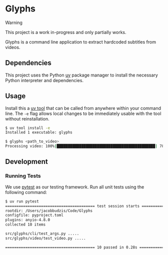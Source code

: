 # Glyphs

> [!WARNING]  
> This project is a work in-progress and only partially works.

Glyphs is a command line application to extract hardcoded subtitles from videos.

## Dependencies

This project uses the Python [uv](https://github.com/astral-sh/uv) package
manager to install the necessary Python interpreter and dependencies.

## Usage

Install this a [uv tool](https://docs.astral.sh/uv/concepts/tools/) that can be 
called from anywhere within your command line. The `-e` flag allows local
changes to be immediately usable with the tool without reinstallation.

``` sh
$ uv tool install -e
Installed 1 executable: glyphs

$ glyphs <path_to_video>
Processing video: 100%|████████████████████████████████████████████| 781/781 [00:14<00:00, 53.79it/s]
```

## Development

### Running Tests

We use [pytest](https://docs.pytest.org/en/stable/) as our testing framework.
Run all unit tests using the following command:

``` sh
$ uv run pytest
======================================== test session starts ========================================platform darwin -- Python 3.12.8, pytest-8.3.5, pluggy-1.5.0
rootdir: /Users/jacobbudzis/Code/Glyphs
configfile: pyproject.toml
plugins: anyio-4.8.0
collected 10 items                                                                                  

src/glyphs/cli/test_args.py .....                                                             [ 50%]
src/glyphs/video/test_video.py .....                                                          [100%]

======================================== 10 passed in 0.28s =========================================
```

